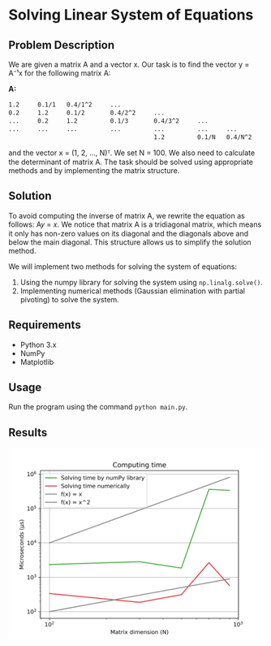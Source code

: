 # Solving Linear System of Equations

## Problem Description

We are given a matrix A and a vector x. Our task is to find the vector y = A⁻¹x for the following matrix A:

**A:**
```
1.2     0.1/1   0.4/1^2     ...
0.2     1.2     0.1/2       0.4/2^2     ...
...     0.2     1.2         0.1/3       0.4/3^2     ...
...     ...     ...         ...         ...         ...     ...
                                        1.2         0.1/N   0.4/N^2
```


and the vector x = (1, 2, ..., N)ᵀ. We set N = 100. We also need to calculate the determinant of matrix A. The task should be solved using appropriate methods and by implementing the matrix structure.

## Solution

To avoid computing the inverse of matrix A, we rewrite the equation as follows: A𝑦 = 𝑥. We notice that matrix A is a tridiagonal matrix, which means it only has non-zero values on its diagonal and the diagonals above and below the main diagonal. This structure allows us to simplify the solution method.

We will implement two methods for solving the system of equations:

1. Using the numpy library for solving the system using `np.linalg.solve()`.
2. Implementing numerical methods (Gaussian elimination with partial pivoting) to solve the system.

## Requirements

- Python 3.x
- NumPy
- Matplotlib

## Usage

Run the program using the command `python main.py`.

## Results
![computing_time.svg](generated_plots%2Fcomputing_time.svg)

